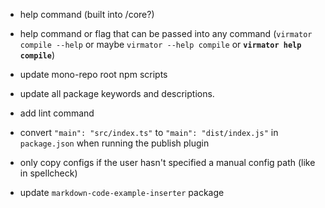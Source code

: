 -   help command (built into /core?)
-   help command or flag that can be passed into any command (`virmator compile --help` or maybe `virmator --help compile` or **`virmator help compile`**)
-   update mono-repo root npm scripts
-   update all package keywords and descriptions.
-   add lint command
-   convert `"main": "src/index.ts"` to `"main": "dist/index.js"` in `package.json` when running the publish plugin
-   only copy configs if the user hasn't specified a manual config path (like in spellcheck)

-   update `markdown-code-example-inserter` package
